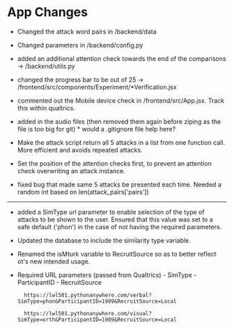 # App Changes

* Changed the attack word pairs in /backend/data

* Changed parameters in /backend/config.py
	
* added an additional attention check towards the end of the comparisons -> /backend/utils.py

* changed the progress bar to be out of 25 
	-> /frontend/src/components/Experiment/*Verification.jsx

* commented out the Mobile device check in /frontend/src/App.jsx. Track this within qualtrics.

* added in the audio files (then removed them again before ziping as the file is too big for git)
        * would a .gitignore file help here?

* Make the attack script return all 5 attacks in a list from one function call.  More efficient and avoids repeated attacks.

* Set the position of the attention checks first, to prevent an attention check overwriting an attack instance.

* fixed bug that made same 5 attacks be presented each time.  Needed a random int based on len(attack_pairs['pairs'])

----------------------------------------------------------------------------------------------------------------------------

* added a SimType url parameter to enable selection of the type of attacks to be shown to the user. 
  Ensured that this value was set to a safe default ('phon') in the case of not having the required parameters.
  
* Updated the database to include the similarity type variable.
* Renamed the isMturk variable to RecruitSource so as to better reflect ot's new intended usage.

* Required URL parameters (passed from Qualtrics)
        - SimType
        - ParticipantID
        - RecruitSource

        https://lwl501.pythonanywhere.com/verbal?SimType=phon&ParticipantID=1909&RecruitSource=Local

        https://lwl501.pythonanywhere.com/visual?SimType=orth&ParticipantID=1909&RecruitSource=Local
